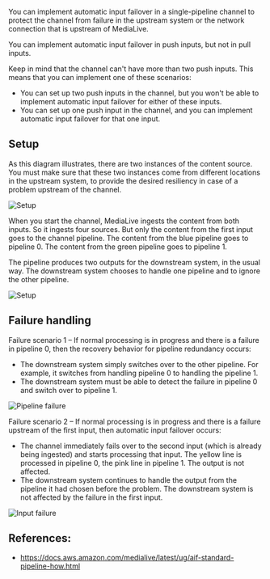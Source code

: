 You can implement automatic input failover in a single-pipeline channel to protect the channel from failure in the upstream system or the network connection that is upstream of MediaLive.

You can implement automatic input failover in push inputs, but not in pull inputs.

Keep in mind that the channel can't have more than two push inputs. This means that you can implement one of these scenarios:

- You can set up two push inputs in the channel, but you won't be able to implement automatic input failover for either of these inputs.
- You can set up one push input in the channel, and you can implement automatic input failover for that one input.

## Setup
As this diagram illustrates, there are two instances of the content source. You must make sure that these two instances come from different locations in the upstream system, to provide the desired resiliency in case of a problem upstream of the channel.

![Setup](https://docs.aws.amazon.com/medialive/latest/ug/images/aif-standard-setup.png)

When you start the channel, MediaLive ingests the content from both inputs. So it ingests four sources. But only the content from the first input goes to the channel pipeline. The content from the blue pipeline goes to pipeline 0. The content from the green pipeline goes to pipeline 1.

The pipeline produces two outputs for the downstream system, in the usual way. The downstream system chooses to handle one pipeline and to ignore the other pipeline.

![Setup](https://docs.aws.amazon.com/medialive/latest/ug/images/aif-standard-beforefailure.png)

## Failure handling
Failure scenario 1 – If normal processing is in progress and there is a failure in pipeline 0, then the recovery behavior for pipeline redundancy occurs:

- The downstream system simply switches over to the other pipeline. For example, it switches from handling pipeline 0 to handling the pipeline 1.
- The downstream system must be able to detect the failure in pipeline 0 and switch over to pipeline 1.

![Pipeline failure](https://docs.aws.amazon.com/medialive/latest/ug/images/aif-standard-pipeline-failure.png)

Failure scenario 2 – If normal processing is in progress and there is a failure upstream of the first input, then automatic input failover occurs:

- The channel immediately fails over to the second input (which is already being ingested) and starts processing that input. The yellow line is processed in pipeline 0, the pink line in pipeline 1. The output is not affected.
- The downstream system continues to handle the output from the pipeline it had chosen before the problem. The downstream system is not affected by the failure in the first input.

![Input failure](https://docs.aws.amazon.com/medialive/latest/ug/images/aif-standard-input-failure.png)

## References:
- https://docs.aws.amazon.com/medialive/latest/ug/aif-standard-pipeline-how.html
